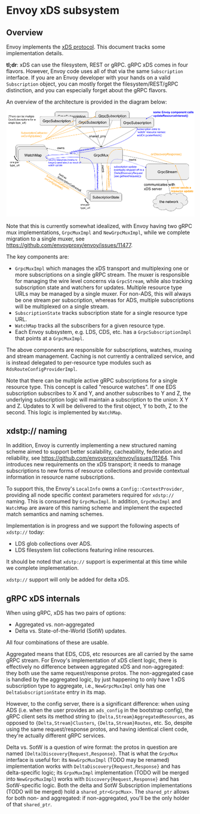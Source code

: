 # Envoy xDS subsystem

## Overview

Envoy implements the [xDS
protocol](https://www.envoyproxy.io/docs/envoy/latest/api-docs/xds_protocol). This document tracks
some implementation details.

**tl;dr**: xDS can use the filesystem, REST or gRPC. gRPC xDS comes in four flavors.
However, Envoy code uses all of that via the same `Subscription` interface.
If you are an Envoy developer with your hands on a valid `Subscription` object,
you can mostly forget the filesystem/REST/gRPC distinction, and you can
especially forget about the gRPC flavors.

An overview of the architecture is provided in the diagram below:

![xDS implementation architecture overview](xDS_code_diagram.png)

Note that this is currently somewhat idealized, with Envoy having two gRPC mux implementations,
`GrpcMuxImpl` and `NewGrpcMuxImpl`, while we complete migration to a single muxer, see
https://github.com/envoyproxy/envoy/issues/11477.

The key components are:
* `GrpcMuxImpl` which manages the xDS transport and multiplexing one or more subscriptions on a
  single gRPC stream. The muxer is responsible for managing the wire level concerns via
  `GrpcStream`, while also tracking subscription state and watchers for updates. Multiple resource
  type URLs may be managed by a single muxer. For non-ADS, this will always be one stream per
  subscription, whereas for ADS, multiple subscriptions will be multiplexed on a single stream.
* `SubscriptionState` tracks subscription state for a single resource type URL.
* `WatchMap` tracks all the subscribers for a given resource type.
* Each Envoy subsystem, e.g. LDS, CDS, etc. has a `GrpcSubscriptionImpl` that points at a `GrpcMuxImpl`.

The above components are responsible for subscriptions, watches, muxing and stream management.
Caching is not currently a centralized service, and is instead delegated to per-resource type
modules such as `RdsRouteConfigProviderImpl`.

Note that there can be multiple active gRPC subscriptions for a single resource type. This concept
is called "resource watches". If one EDS subscription subscribes to X and Y, and another subscribes
to Y and Z, the underlying subscription logic will maintain a subscription to the union: X Y and Z.
Updates to X will be delivered to the first object, Y to both, Z to the second. This logic is
implemented by `WatchMap`.

## xdstp:// naming

In addition, Envoy is currently implementing a new structured naming scheme aimed to support
better scalability, cacheability, federation and reliability, see
https://github.com/envoyproxy/envoy/issues/11264. This introduces new requirements on the xDS
transport; it needs to manage subscriptions to new forms of resource collections and provide
contextual information in resource name subscriptions.

To support this, the Envoy's `LocalInfo` owns a `Config::ContextProvider`, providing all node
specific context parameters required for `xdstp://` naming. This is consumed by `GrpcMuxImpl`. In
addition, `GrpcMuxImpl` and `WatchMap` are aware of this naming scheme and implement the expected
match semantics and naming schemes.

Implementation is in progress and we support the following aspects of `xdstp://` today:
* LDS glob collections over ADS.
* LDS filesystem list collections featuring inline resources.

It should be noted that `xdstp://` support is experimental at this time while we complete
implementation.

`xdstp://` support will only be added for delta xDS.

## gRPC xDS internals

When using gRPC, xDS has two pairs of options:
* Aggregated vs. non-aggregated
* Delta vs. State-of-the-World (SotW) updates.

All four combinations of these are usable.

Aggregated means that EDS, CDS, etc resources are all carried by the same gRPC stream.
For Envoy's implementation of xDS client logic, there is effectively no difference
between aggregated xDS and non-aggregated: they both use the same request/response protos. The
non-aggregated case is handled by the aggregated logic, by just
happening to only have 1 xDS subscription type to aggregate, i.e., `NewGrpcMuxImpl` only has one
`DeltaSubscriptionState` entry in its map.

However, to the config server, there is a significant difference: when using ADS (i.e. when
the user provides an `ads_config` in the bootstrap config), the gRPC client sets
its method string to `{Delta,Stream}AggregatedResources`, as opposed to `{Delta,Stream}Clusters`,
`{Delta,Stream}Routes`, etc. So, despite using the same request/response protos,
and having identical client code, they're actually different gRPC services.

Delta vs. SotW is a question of wire format: the protos in question are named
`[Delta]Discovery{Request,Response}`. That is what the `GrpcMux` interface is useful for: its
`NewGrpcMuxImpl` (TODO may be renamed) implementation works with `DeltaDiscovery{Request,Response}` and has
delta-specific logic; its `GrpxMuxImpl` implementation (TODO will be merged into `NewGrpcMuxImpl`)
works with `Discovery{Request,Response}` and has SotW-specific logic. Both the delta and SotW
Subscription implementations (TODO will be merged) hold a `shared_ptr<GrpcMux>`. The `shared_ptr`
allows for both non- and aggregated: if non-aggregated, you'll be the only holder of that
`shared_ptr`.
